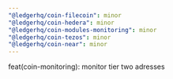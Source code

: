 ```yaml
---
"@ledgerhq/coin-filecoin": minor
"@ledgerhq/coin-hedera": minor
"@ledgerhq/coin-modules-monitoring": minor
"@ledgerhq/coin-tezos": minor
"@ledgerhq/coin-near": minor
---
```


feat(coin-monitoring): monitor tier two adresses
